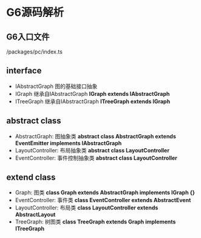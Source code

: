 # G6源码解析

## G6入口文件

/packages/pc/index.ts

## interface 

- IAbstractGraph 图的基础接口抽象
- IGraph 继承自IAbstractGraph **IGraph extends IAbstractGraph**
- ITreeGraph 继承自IAbstractGraph **ITreeGraph extends IGraph**

## abstract class

- AbstractGraph: 图抽象类 **abstract class AbstractGraph extends EventEmitter implements IAbstractGraph**
- LayoutController: 布局抽象类 **abstract class LayoutController**
- EventController: 事件控制抽象类 **abstract class LayoutController**


## extend class

- Graph: 图类 **class Graph extends AbstractGraph implements IGraph {}**
- EventController: 事件类 **class EventController extends AbstractEvent**
- LayoutController: 布局类 **class LayoutController extends AbstractLayout**
- TreeGraph: 树图类 **class TreeGraph extends Graph implements ITreeGraph**